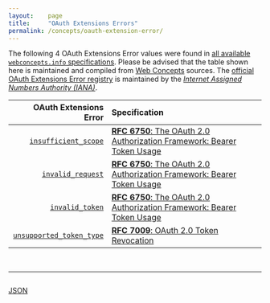 ```yaml
---
layout:    page
title:     "OAuth Extensions Errors"
permalink: /concepts/oauth-extension-error/
---
```




The following 4 OAuth Extensions Error values were found in [all available `webconcepts.info` specifications](/specs). Please be advised that the table shown here is maintained and compiled from [Web Concepts](/) sources. The [official OAuth Extensions Error registry](http://www.iana.org/assignments/oauth-parameters/oauth-parameters.xhtml#extensions-error) is maintained by the [*Internet Assigned Numbers Authority (IANA)*](http://www.iana.org/).

OAuth Extensions Error | Specification
-------: | :-------
[`insufficient_scope`](/concepts/oauth-extension-error/insufficient_scope "The request requires higher privileges than provided by the access token.") | [**RFC 6750**: The OAuth 2.0 Authorization Framework: Bearer Token Usage](/specs/IETF/RFC/6750 "This specification describes how to use bearer tokens in HTTP requests to access OAuth 2.0 protected resources. Any party in possession of a bearer token (a &#34;bearer&#34;) can use it to get access to the associated resources (without demonstrating possession of a cryptographic key). To prevent misuse, bearer tokens need to be protected from disclosure in storage and in transport.")
[`invalid_request`](/concepts/oauth-extension-error/invalid_request "The request is missing a required parameter, includes an unsupported parameter or parameter value, repeats the same parameter, uses more than one method for including an access token, or is otherwise malformed.") | [**RFC 6750**: The OAuth 2.0 Authorization Framework: Bearer Token Usage](/specs/IETF/RFC/6750 "This specification describes how to use bearer tokens in HTTP requests to access OAuth 2.0 protected resources. Any party in possession of a bearer token (a &#34;bearer&#34;) can use it to get access to the associated resources (without demonstrating possession of a cryptographic key). To prevent misuse, bearer tokens need to be protected from disclosure in storage and in transport.")
[`invalid_token`](/concepts/oauth-extension-error/invalid_token "The access token provided is expired, revoked, malformed, or invalid for other reasons.") | [**RFC 6750**: The OAuth 2.0 Authorization Framework: Bearer Token Usage](/specs/IETF/RFC/6750 "This specification describes how to use bearer tokens in HTTP requests to access OAuth 2.0 protected resources. Any party in possession of a bearer token (a &#34;bearer&#34;) can use it to get access to the associated resources (without demonstrating possession of a cryptographic key). To prevent misuse, bearer tokens need to be protected from disclosure in storage and in transport.")
[`unsupported_token_type`](/concepts/oauth-extension-error/unsupported_token_type "The authorization server does not support the revocation of the presented token type. That is, the client tried to revoke an access token on a server not supporting this feature.") | [**RFC 7009**: OAuth 2.0 Token Revocation](/specs/IETF/RFC/7009 "This document proposes an additional endpoint for OAuth authorization servers, which allows clients to notify the authorization server that a previously obtained refresh or access token is no longer needed. This allows the authorization server to clean up security credentials. A revocation request will invalidate the actual token and, if applicable, other tokens based on the same authorization grant.")

<br/>
<hr/>

<p style="float : left"><a href="../oauth-extension-error.json" title="JSON representing all values for this Web Concept">JSON</a></p>
